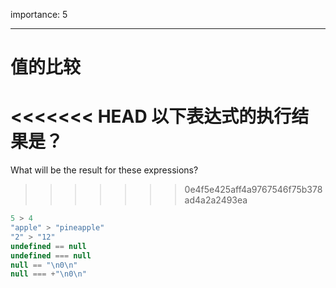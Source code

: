 importance: 5

---

# 值的比较

<<<<<<< HEAD
以下表达式的执行结果是？
=======
What will be the result for these expressions?
>>>>>>> 0e4f5e425aff4a9767546f75b378ad4a2a2493ea

```js no-beautify
5 > 4
"apple" > "pineapple"
"2" > "12"
undefined == null
undefined === null
null == "\n0\n"
null === +"\n0\n"
```

